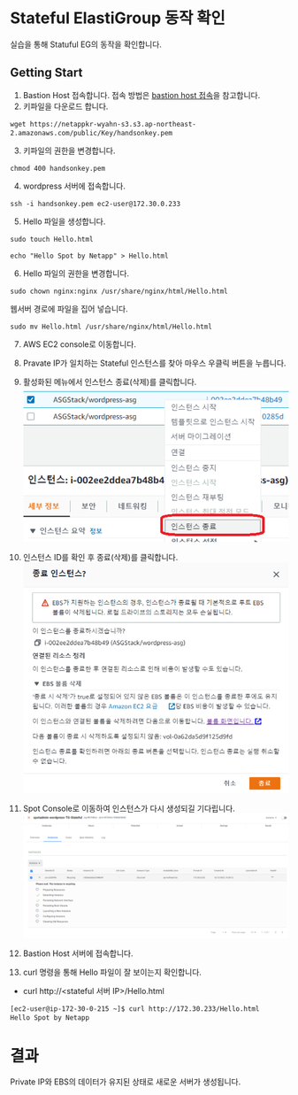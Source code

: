 # Stateful ElastiGroup 동작 확인
실습을 통해 Statuful EG의 동작을 확인합니다.

## Getting Start
1. Bastion Host 접속합니다.
접속 방법은 [bastion host 접속](../../QuickStart/ConnectToBastion.md)을 참고합니다.
2. 키파일을 다운로드 합니다.
```
wget https://netappkr-wyahn-s3.s3.ap-northeast-2.amazonaws.com/public/Key/handsonkey.pem
```
3. 키파일의 권한을 변경합니다.
```
chmod 400 handsonkey.pem
```
4. wordpress 서버에 접속합니다.
```
ssh -i handsonkey.pem ec2-user@172.30.0.233
```
5. Hello 파일을 생성합니다.
```
sudo touch Hello.html
```
```
echo "Hello Spot by Netapp" > Hello.html
```

6. Hello 파일의 권한을 변경합니다.
```
sudo chown nginx:nginx /usr/share/nginx/html/Hello.html
```
웹서버 경로에 파일을 집어 넣습니다.
```
sudo mv Hello.html /usr/share/nginx/html/Hello.html
```

7. AWS EC2 console로 이동합니다.
8. Pravate IP가 일치하는 Stateful 인스턴스를 찾아 마우스 우클릭 버튼을 누릅니다.
9. 활성화된 메뉴에서 인스턴스 종료(삭제)를 클릭합니다.
![Terminate_Instance_AWS_console_Guide](./Images/Terminate_Instance_AWS_console_Guide.png)
10. 인스턴스 ID를 확인 후 종료(삭제)를 클릭합니다.
![Terminate_Instance_AWS_console_Guide2](./Images/Terminate_Instance_AWS_console_Guide2.png)

11. Spot Console로 이동하여 인스턴스가 다시 생성되길 기다립니다.
![View_Stateful_EG](./Images/View_Stateful_EG.png)

12. Bastion Host 서버에 접속합니다.
13. curl 명령을 통해 Hello 파일이 잘 보이는지 확인합니다.
- curl http://<stateful 서버 IP>/Hello.html
```
[ec2-user@ip-172-30-0-215 ~]$ curl http://172.30.233/Hello.html
Hello Spot by Netapp
```


# 결과
Private IP와 EBS의 데이터가 유지된 상태로 새로운 서버가 생성됩니다.



